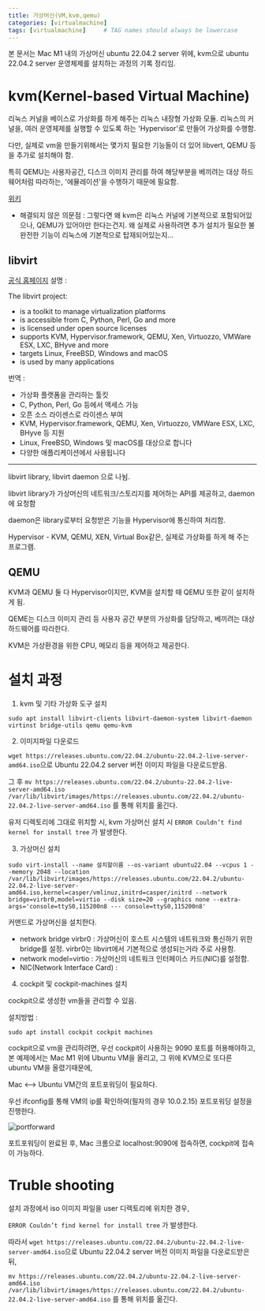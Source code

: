 ```yaml
---
title: 가상머신(VM,kvm,qemu)
categories: [virtualmachine]
tags: [virtualmachine]     # TAG names should always be lowercase
---
```


본 문서는 Mac M1 내의 가상머신 ubuntu 22.04.2 server 위에, kvm으로 ubuntu 22.04.2 server 운영체제를 설치하는 과정의 기록 정리임.

# kvm(Kernel-based Virtual Machine)

리눅스 커널을 베이스로 가상화를 하게 해주는 리눅스 내장형 가상화 모듈. 리눅스의 커널을, 여러 운영체제를 실행할 수 있도록 하는 'Hypervisor'로 만들어 가상화를 수행함.

다만, 실제로 vm을 만들기위해서는 몇가지 필요한 기능들이 더 있어 libvert, QEMU 등을 추가로 설치해야 함.

특히 QEMU는 사용자공간, 디스크 이미지 관리를 하여 해당부분을 베끼려는 대상 하드웨어처럼 따라하는, '에뮬레이션'을 수행하기 때문에 필요함.

[위키](https://ko.wikipedia.org/wiki/%EC%BB%A4%EB%84%90_%EA%B8%B0%EB%B0%98_%EA%B0%80%EC%83%81_%EB%A8%B8%EC%8B%A0)

* 해결되지 않은 의문점 : 그렇다면 왜 kvm은 리눅스 커널에 기본적으로 포함되어있으나, QEMU가 있어야만 한다는건지. 왜 실제로 사용하려면 추가 설치가 필요한 불완전한 기능이 리눅스에 기본적으로 탑재되어있는지...

## libvirt

[공식 홈페이지](https://libvirt.org/) 설명 : 

The libvirt project:

* is a toolkit to manage virtualization platforms
* is accessible from C, Python, Perl, Go and more
* is licensed under open source licenses
* supports KVM, Hypervisor.framework, QEMU, Xen, Virtuozzo, VMWare ESX, LXC, BHyve and more
* targets Linux, FreeBSD, Windows and macOS
* is used by many applications

번역 : 
* 가상화 플랫폼을 관리하는 툴킷
* C, Python, Perl, Go 등에서 액세스 가능
* 오픈 소스 라이센스로 라이센스 부여
* KVM, Hypervisor.framework, QEMU, Xen, Virtuozzo, VMWare ESX, LXC, BHyve 등 지원
* Linux, FreeBSD, Windows 및 macOS를 대상으로 합니다
* 다양한 애플리케이션에서 사용됩니다

-------

libvirt library, libvirt daemon 으로 나뉨.

libvirt library가 가상머신의 네트워크/스토리지를 제어하는 API를 제공하고, daemon에 요청함

daemon은 library로부터 요청받은 기능을 Hypervisor에 통신하여 처리함.

Hypervisor - KVM, QEMU, XEN, Virtual Box같은, 실제로 가상화를 하게 해 주는 프로그램.



## QEMU

KVM과 QEMU 둘 다 Hypervisor이지만, KVM을 설치할 때 QEMU 또한 같이 설치하게 됨.

QEME는 디스크 이미지 관리 등 사용자 공간 부분의 가상화를 담당하고, 베끼려는 대상 하드웨어를 따라한다.

KVM은 가상환경을 위한 CPU, 메모리 등을 제어하고 제공한다.


# 설치 과정

1. kvm 및 기타 가상화 도구 설치

`sudo apt install libvirt-clients libvirt-daemon-system libvirt-daemon virtinst bridge-utils qemu qemu-kvm`

2. 이미지파일 다운로드

`wget https://releases.ubuntu.com/22.04.2/ubuntu-22.04.2-live-server-amd64.iso`으로 Ubuntu 22.04.2 server 버전 이미지 파일을 다운로드받음.

그 후 `mv https://releases.ubuntu.com/22.04.2/ubuntu-22.04.2-live-server-amd64.iso /var/lib/libvirt/images/https://releases.ubuntu.com/22.04.2/ubuntu-22.04.2-live-server-amd64.iso` 를 통해 위치를 옮긴다.

유저 디렉토리에 그대로 위치할 시, kvm 가상머신 설치 시 `ERROR Couldn’t find kernel for install tree` 가 발생한다.

3. 가상머신 설치

`sudo virt-install --name 설치할이름 --os-variant ubuntu22.04 --vcpus 1 --memory 2048 --location /var/lib/libvirt/images/https://releases.ubuntu.com/22.04.2/ubuntu-22.04.2-live-server-amd64.iso,kernel=casper/vmlinuz,initrd=casper/initrd --network bridge=virbr0,model=virtio --disk size=20 --graphics none --extra-args='console=ttyS0,115200n8 --- console=ttyS0,115200n8'`

커맨드로 가상머신을 설치한다.

* network bridge virbr0 : 가상머신이 호스트 시스템의 네트워크와 통신하기 위한 bridge를 설정. virbr0는 libvirt에서 기본적으로 생성되는거라 주로 사용함.
* network model=virtio : 가상머신의 네트워크 인터페이스 카드(NIC)를 설정함.
* NIC(Network Interface Card) : 

4. cockpit 및 cockpit-machines 설치

cockpit으로 생성한 vm들을 관리할 수 있음.

설치방법 : 

`sudo apt install cockpit cockpit machines`

cockpit으로 vm을 관리하려면, 우선 cockpit이 사용하는 9090 포트를 허용해야하고, 본 예제에서는 Mac M1 위에 Ubuntu VM을 올리고, 그 위에 KVM으로 또다른 ubuntu VM을 올렸기때문에, 

Mac <--> Ubuntu VM간의 포트포워딩이 필요하다.

우선 ifconfig를 통해 VM의 ip를 확인하여(필자의 경우 10.0.2.15) 포트포워딩 설정을 진행한다.

![portforward](https://hyunwoo1123.github.io/assets/img/kvm/kvm-portforward.png)

포트포워딩이 완료된 후, Mac 크롬으로 localhost:9090에 접속하면, cockpit에 접속이 가능하다.

# Truble shooting

설치 과정에서 iso 이미지 파일을 user 디렉토리에 위치한 경우, 

`ERROR Couldn’t find kernel for install tree` 가 발생한다.

따라서 `wget https://releases.ubuntu.com/22.04.2/ubuntu-22.04.2-live-server-amd64.iso`으로 Ubuntu 22.04.2 server 버전 이미지 파일을 다운로드받은 뒤,

`mv https://releases.ubuntu.com/22.04.2/ubuntu-22.04.2-live-server-amd64.iso /var/lib/libvirt/images/https://releases.ubuntu.com/22.04.2/ubuntu-22.04.2-live-server-amd64.iso` 를 통해 위치를 옮긴다.





